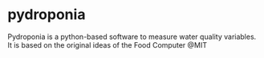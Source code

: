 # pydroponia
Pydroponia is a python-based software to measure water quality variables. It is based on the original ideas of the Food Computer @MIT
